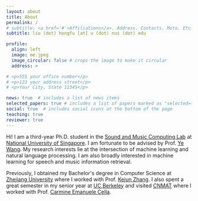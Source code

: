```yaml
---
layout: about
title: About
permalink: /
# subtitle: <a href='#'>Affiliations</a>. Address. Contacts. Moto. Etc.
subtitle: liu (dot) hongfu [at] u (dot) nus (dot) edu

profile:
  align: left
  image: me.jpeg
  image_circular: false # crops the image to make it circular
  address: >

# <p>555 your office number</p>
# <p>123 your address street</p>
# <p>Your City, State 12345</p>

news: true  # includes a list of news items
selected_papers: true # includes a list of papers marked as "selected={true}"
social: true  # includes social icons at the bottom of the page
teaching: true
reviewer: true
---
```


Hi! I am a third-year Ph.D. student in the [Sound and Music Computing Lab](https://smcnus.comp.nus.edu.sg/) at [National University of Singapore](https://www.nus.edu.sg/). I am fortunate to be advised by Prof. [Ye Wang](https://www.comp.nus.edu.sg/cs/people/wangye/). My research interests lie at the intersection of machine learning and natural language processing. I am also broadly interested in machine learning for speech and music information retrieval. 

Previously, I obtained my Bachelor's degree in Computer Science at [Zhejiang University](https://www.zju.edu.cn/english/) where I worked with Prof. [Kejun Zhang](https://person.zju.edu.cn/en/zhangkejun). I also spent a great semester in my senior year at [UC Berkeley](https://www.berkeley.edu/) and visited [CNMAT](https://cnmat.berkeley.edu/) where I worked with Prof. [Carmine Emanuele Cella](http://www.carminecella.com/). 



<!-- Write your biography here. Tell the world about yourself. Link to your favorite [subreddit](http://reddit.com). You can put a picture in, too. The code is already in, just name your picture `prof_pic.jpg` and put it in the `img/` folder.

Put your address / P.O. box / other info right below your picture. You can also disable any these elements by editing `profile` property of the YAML header of your `_pages/about.md`. Edit `_bibliography/papers.bib` and Jekyll will render your [publications page](/al-folio/publications/) automatically.

Link to your social media connections, too. This theme is set up to use [Font Awesome icons](http://fortawesome.github.io/Font-Awesome/) and [Academicons](https://jpswalsh.github.io/academicons/), like the ones below. Add your Facebook, Twitter, LinkedIn, Google Scholar, or just disable all of them. -->
